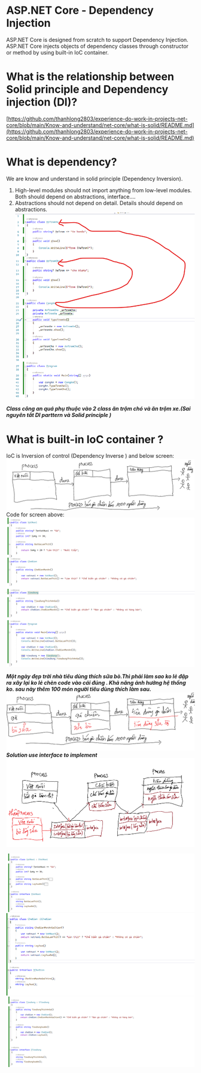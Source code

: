 




# ASP.NET Core - Dependency Injection

ASP.NET Core is designed from scratch to support Dependency Injection. ASP.NET Core injects objects of dependency classes through constructor or method by using built-in IoC container.

# What is the relationship between  Solid principle and Dependency injection (DI)? 
[https://github.com/thanhlong2803/experience-do-work-in-projects-net-core/blob/main/Know-and-understand/net-core/what-is-solid/README.md](https://github.com/thanhlong2803/experience-do-work-in-projects-net-core/blob/main/Know-and-understand/net-core/what-is-solid/README.md)
# What is dependency?
We are know and understand in solid principle (Dependency Inversion). 

 1. High-level modules should not import anything from low-level modules. Both should depend on abstractions, interface....
 2. Abstractions should not depend on detail. Details should depend on abstractions.
![enter image description here](https://github.com/thanhlong2803/update-image/blob/main/image4/depend.png)

***Class công an quá phụ thuộc vào 2 class ăn trộm chó và ăn trộm xe.(Sai nguyên tắt DI parttern và Solid principle )***




# What is built-in IoC container ?
IoC  is Inversion of control (Dependency Inverse ) and below screen:
![enter image description here](https://github.com/thanhlong2803/update-image/blob/main/image4/screen1.png)
Code for screen above:
![enter image description here](https://github.com/thanhlong2803/update-image/blob/main/image4/ban-ga-tuyen-thong.png)

***Một ngày đẹp trời nhà tiêu dùng thích sữa bò.Thì phải làm sao ko lẻ đập ra xây lại ko lẻ chèn code vào cái đúng . Khả năng ảnh hưởng hệ thống ko. sau này thêm 100 món  người tiêu dùng thích làm sau.***
![enter image description here](https://github.com/thanhlong2803/update-image/blob/main/image4/screen2.png)
***Solution use interface to implement***
![enter image description here](https://github.com/thanhlong2803/update-image/blob/main/image4/screen3.png)

![enter image description here](https://github.com/thanhlong2803/update-image/blob/main/image4/screen4.png)
![enter image description here](https://github.com/thanhlong2803/update-image/blob/main/image4/screen5.png)
![enter image description here](https://github.com/thanhlong2803/update-image/blob/main/image4/screen6.png)


